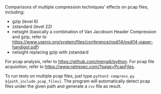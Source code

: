 Comparisons of multiple compression techniques' effects on pcap files, including:
* gzip (level 6)
* zstandard (level 22)
* netsight (basically a combination of Van Jacobson Header Compression and gzip, refer to https://www.usenix.org/system/files/conference/nsdi14/nsdi14-paper-handigol.pdf)
* netsight replacing gzip with zstandard

For pcap analysis, refer to https://github.com/mengdj/python.
For pcap file acquisition, refer to https://www.netresec.com/?page=PcapFiles.

To run tests on multiple pcap files, just type ``python3 compress.py ${path_include_pcap_files}``. The program will automatically detect pcap files under the given path and generate a ``csv`` file as result. 
